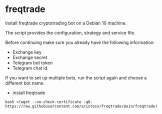 # freqtrade

Install freqtrade cryptotrading bot on a Debian 10 machine.


The script provides the configuration, strategy and service file.


Before continuing make sure you already have the following information:
- Exchange key
- Exchange secret
- Telegram bot token
- Telegram chat id.

If you want to set up multiple bots, run the script again and choose a different bot name.

- install freqtrade
```
bash <(wget --no-check-certificate -qO- https://raw.githubusercontent.com/aristosv/freqtrade/main/freqtrade)
```
